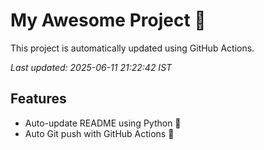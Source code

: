 # My Awesome Project 🚀

This project is automatically updated using GitHub Actions.

_Last updated: 2025-06-11 21:22:42 IST_

## Features
- Auto-update README using Python 🐍
- Auto Git push with GitHub Actions 🤖

